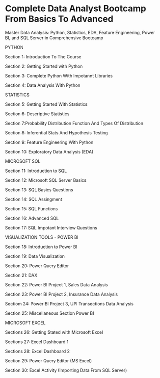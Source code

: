 # Complete Data Analyst Bootcamp From Basics To Advanced


Master Data Analysis: Python, Statistics, EDA, Feature Engineering, Power BI, and SQL Server in Comprehensive Bootcamp


PYTHON



Section 1: Introduction To The Course

Section 2: Getting Started with Python

Section 3: Complete Python With Impotannt Libraries

Section 4: Data Analysis With Python



STATISTICS



Section 5: Getting Started With Statistics

Section 6: Descriptive Statistics

Section 7:Probability Distribution Function And Types Of Distribution

Section 8: Inferential Stats And Hypothesis Testing

Section 9: Feature Engineering With Python

Section 10: Exploratory Data Analysis (EDA)



MICROSOFT SQL



Section 11: Introduction to SQL

Section 12: Microsoft SQL Server Basics

Section 13: SQL Basics Questions

Section 14: SQL Assingment

Section 15: SQL Functions

Section 16: Advanced SQL

Section 17: SQL Impotant Interview Questions



VISUALIZATION TOOLS  -  POWER BI



Section 18: Introduction to Power BI

Section 19: Data Visualization

Section 20: Power Query Editor

Section 21: DAX

Section 22: Power BI Project 1, Sales Data Analysis

Section 23: Power BI Project 2, Insurance Data Analysis

Sectiom 24: Power BI Project 3, UPI Transections Data Analysis

Section 25: Miscellaneous Section Power BI



MICROSOFT EXCEL



Sections 26: Getting Stated with Microsoft Excel

Sections 27: Excel Dashboard 1

Sections 28: Excel Dashboard 2

Section 29: Power Query Editor (MS Excel)

Section 30: Excel Activity (Importing Data From SQL Server)




